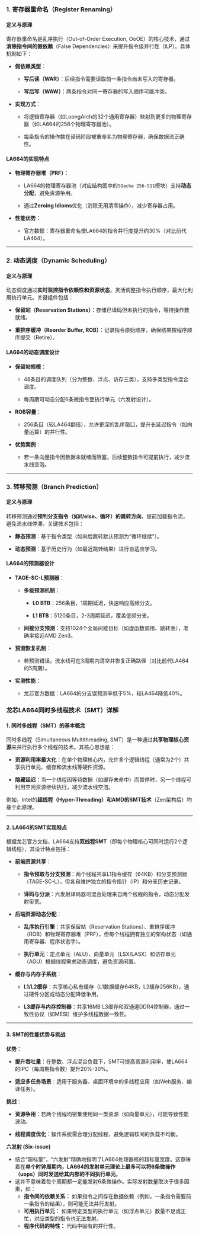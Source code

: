 ### **1. 寄存器重命名（Register Renaming）**

#### **定义与原理**

寄存器重命名是乱序执行（Out-of-Order Execution, OoOE）的核心技术，通过**消除指令间的假依赖**（False Dependencies）来提升指令级并行性（ILP）。具体机制如下：

- **假依赖类型**：
    
    - **写后读（WAR）**：后续指令需要读取前一条指令尚未写入的寄存器。
        
    - **写后写（WAW）**：两条指令对同一寄存器的写入顺序可能冲突。
        
- **实现方式**：
    
    - 将逻辑寄存器（如LoongArch的32个通用寄存器）映射到更多的物理寄存器（如LA664的256个物理寄存器池）。
        
    - 每条指令的操作数在译码阶段被重命名为物理寄存器，确保数据流正确性。
        

#### **LA664的实现特点**

- **物理寄存器堆（PRF）**：
    
    - LA664的物理寄存器池（对应结构图中的`SGache 256-511`模块）支持**动态分配**，避免资源争用。
        
    - 通过**Zeroing Idioms**优化（消除无用清零操作），减少寄存器占用。
        
- **性能优势**：
    
    - 官方数据：寄存器重命名使LA664的指令并行度提升约30%（对比前代LA464）。
        

---

### **2. 动态调度（Dynamic Scheduling）**

#### **定义与原理**

动态调度通过**实时监控指令依赖性和资源状态**，灵活调整指令执行顺序，最大化利用执行单元。关键组件包括：

- **保留站（Reservation Stations）**：存储已译码但未执行的指令，等待操作数就绪。
    
- **重排序缓冲（Reorder Buffer, ROB）**：记录指令原始顺序，确保结果按程序顺序提交（Retire）。
    

#### **LA664的动态调度设计**

- **保留站规模**：
    
    - 48条目的调度队列（分为整数、浮点、访存三类），支持多类型指令混合调度。
        
    - 每周期可动态分配6条微指令至执行单元（六发射设计）。
        
- **ROB容量**：
    
    - 256条目（较LA464翻倍），允许更深的乱序窗口，提升长延迟指令（如向量运算）的并行性。
        
- **优势案例**：
    
    - 若一条向量指令因数据未就绪而阻塞，后续整数指令可提前执行，减少流水线空泡。
        

---

### **3. 转移预测（Branch Prediction）**

#### **定义与原理**

转移预测通过**预判分支指令（如if/else、循环）的跳转方向**，提前加载指令流，避免流水线停滞。关键技术包括：

- **静态预测**：基于指令类型（如向后跳转默认预测为“循环继续”）。
    
- **动态预测**：基于历史行为（如最近跳转结果）进行自适应学习。
    

#### **LA664的预测器设计**

- **TAGE-SC-L预测器**：
    
    - **多级预测机制**：
        
        - **L0 BTB**：256条目，1周期延迟，快速响应高频分支。
            
        - **L1 BTB**：5120条目，2-3周期延迟，覆盖低频分支。
            
    - **间接分支预测**：支持1024个全局间接目标（如虚函数调用、跳转表），准确率接近AMD Zen3。
        
- **预测恢复机制**：
    
    - 若预测错误，流水线可在3周期内清空并恢复正确路径（对比前代LA464的5周期）。
        
- **实测性能**：
    
    - 龙芯官方数据：LA664的分支误预测率低于5%，较LA464降低40%。

### 龙芯LA664同时多线程技术（SMT）详解

#### **1. 同时多线程（SMT）的基本概念**

同时多线程（Simultaneous Multithreading, SMT）是一种通过**共享物理核心资源**来并行执行多个线程的技术。其核心思想是：

- **资源利用率最大化**：在单个物理核心内，允许多个逻辑线程（通常为2个）共享执行单元、缓存和流水线等硬件资源。
    
- **隐藏延迟**：当一个线程因等待数据（如缓存未命中）而暂停时，另一个线程可利用空闲资源继续执行，减少流水线空泡。
    

例如，Intel的**超线程（Hyper-Threading）**和AMD的**SMT技术**（Zen架构后）均基于此原理。

---

#### **2. LA664的SMT实现特点**

根据龙芯官方文档，LA664支持**双线程SMT**（即每个物理核心可同时运行2个逻辑线程），其设计特点包括：

- **前端资源共享**：
    
    - **指令预取与分支预测**：两个线程共享L1指令缓存（64KB）和分支预测器（TAGE-SC-L），但各自维护独立的指令指针（IP）和分支历史记录。
        
    - **译码与分派**：六发射译码器可混合处理来自两个线程的指令，动态分配发射带宽。
        
- **后端资源动态分配**：
    
    - **乱序执行引擎**：共享保留站（Reservation Stations）、重排序缓冲（ROB）和物理寄存器堆（PRF），但每个线程拥有独立的架构状态（如通用寄存器、程序状态字）。
        
    - **执行单元**：定点单元（ALU）、向量单元（LSX/LASX）和访存单元（AGU）根据线程需求动态调度，避免资源闲置。
        
- **缓存与内存子系统**：
    
    - **L1/L2缓存**：共享核心私有缓存（L1数据缓存64KB，L2缓存256KB），通过硬件分区或动态分配降低争用。
        
    - **L3缓存与内存控制器**：共享16MB L3缓存和双通道DDR4控制器，通过一致性协议（如MESI）维护多线程数据一致性。
        

---

#### **3. SMT的性能优势与挑战**

**优势**：

- **提升吞吐量**：在整数、浮点混合负载下，SMT可提高资源利用率，使LA664的IPC（每周期指令数）提升20%-30%。
    
- **适应多任务场景**：适用于服务器、桌面环境中的多线程应用（如Web服务、编译任务）。
    

**挑战**：

- **资源争用**：若两个线程均密集使用同一类资源（如向量单元），可能导致性能波动。
    
- **线程调度优化**：操作系统需合理分配线程，避免逻辑核间的负载不均衡。

**六发射 (Six-issue)**

- 结合“超标量”，“六发射”精确地指明了LA664处理器核的超标量宽度。这意味着在**单个时钟周期内，LA664的发射单元理论上最多可以将6条微操作（uops）同时发送给其内部的不同执行单元**。
- 这并不意味着每个周期都一定能发射6条微操作。实际发射数量取决于很多因素，如：
    - **指令间的依赖关系：** 如果指令之间存在数据依赖（例如，一条指令需要前一条指令的结果），则可能无法并行发射。
    - **可用执行单元：** 如果特定类型的执行单元（如浮点单元）数量不足或正忙，对应类型的指令也无法发射。
    - **程序代码的特性：** 代码中固有的并行性。